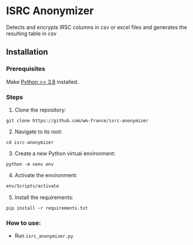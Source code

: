 # ISRC Anonymizer

Detects and encrypts IRSC columns in csv or excel files and generates the resulting table in csv

## Installation

### Prerequisites

Make [Python >= 3.8](https://www.python.org/) installed.

### Steps

1. Clone the repository:

```
git clone https://github.com/wm-france/isrc-anonymizer
```

2. Navigate to its root:

```
cd isrc-anonymizer
```

3. Create a new Python virtual environment:

```
python -m venv env
```

4. Activate the environment:

```bash
env/Scripts/activate
```

5. Install the requirements:

```
pip install -r requirements.txt
```

### How to use:
* Run `isrc_anonymizer.py`